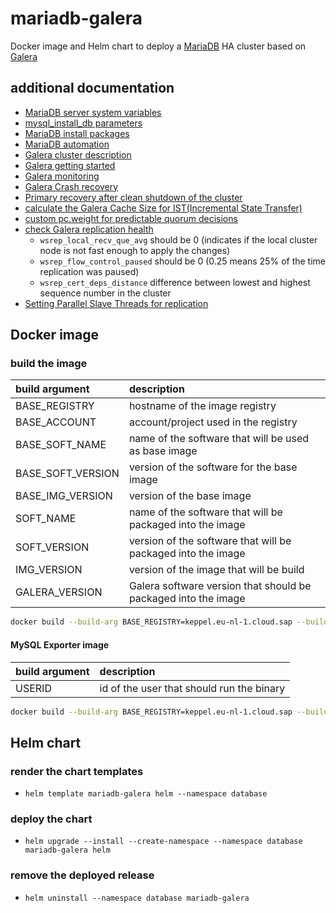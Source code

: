 # mariadb-galera
Docker image and Helm chart to deploy a [MariaDB](https://mariadb.com/kb/en/getting-installing-and-upgrading-mariadb/) HA cluster based on [Galera](https://mariadb.com/kb/en/what-is-mariadb-galera-cluster/)

## additional documentation
* [MariaDB server system variables](https://mariadb.com/kb/en/server-system-variables/)
* [mysql_install_db parameters](https://mariadb.com/kb/en/mysql_install_db/)
* [MariaDB install packages](https://mariadb.org/download/?t=repo-config&d=20.04+%22focal%22&v=10.5&r_m=hs-esslingen)
* [MariaDB automation](https://mariadb.com/kb/en/automated-mariadb-deployment-and-administration/)
* [Galera cluster description](https://mariadb.com/kb/en/what-is-mariadb-galera-cluster/)
* [Galera getting started](https://mariadb.com/kb/en/getting-started-with-mariadb-galera-cluster/)
* [Galera monitoring](https://galeracluster.com/library/documentation/monitoring-cluster.html)
* [Galera Crash recovery](https://galeracluster.com/library/documentation/crash-recovery.html)
* [Primary recovery after clean shutdown of the cluster](https://galeracluster.com/library/documentation/pc-recovery.html)
* [calculate the Galera Cache Size for IST(Incremental State Transfer)](https://galeracluster.com/library/kb/customizing-gcache-size.html)
* [custom pc.weight for predictable quorum decisions](https://galeracluster.com/library/documentation/weighted-quorum.html#wq-three-nodes)
* [check Galera replication health](https://galeracluster.com/library/documentation/monitoring-cluster.html#check-replication-health)
  * `wsrep_local_recv_que_avg` should be 0 (indicates if the local cluster node is not fast enough to apply the changes)
  * `wsrep_flow_control_paused` should be 0 (0.25 means 25% of the time replication was paused)
  * `wsrep_cert_deps_distance` difference between lowest and highest sequence number in the cluster
* [Setting Parallel Slave Threads for replication](https://galeracluster.com/library/kb/parallel-applier-threads.html)
## Docker image

### build the image

| build argument | description |
|:--------------|:-------------|
| BASE_REGISTRY | hostname of the image registry |
| BASE_ACCOUNT  | account/project used in the registry |
| BASE_SOFT_NAME  | name of the software that will be used as base image |
| BASE_SOFT_VERSION  | version of the software for the base image |
| BASE_IMG_VERSION  | version of the base image |
| SOFT_NAME  | name of the software that will be packaged into the image |
| SOFT_VERSION  | version of the software that will be packaged into the image |
| IMG_VERSION  | version of the image that will be build |
| GALERA_VERSION  | Galera software version that should be packaged into the image |

```bash
docker build --build-arg BASE_REGISTRY=keppel.eu-nl-1.cloud.sap --build-arg BASE_ACCOUNT=octobus --build-arg BASE_SOFT_NAME=ubuntu --build-arg BASE_SOFT_VERSION=20.04 --build-arg BASE_IMG_VERSION=0.3.59 --build-arg SOFT_NAME=mariadb --build-arg SOFT_VERSION=10.5.13 --build-arg IMG_VERSION=0.0.6 --build-arg GALERA_VERSION=26.4.8 -t keppel.eu-nl-1.cloud.sap/octobus/mariadb-galera:10.5.13-0.0.6 -f docker/Dockerfile ./docker/
```
#### MySQL Exporter image
| build argument | description |
|:--------------|:-------------|
| USERID | id of the user that should run the binary |

```bash
docker build --build-arg BASE_REGISTRY=keppel.eu-nl-1.cloud.sap --build-arg BASE_ACCOUNT=octobus --build-arg BASE_SOFT_NAME=ubuntu --build-arg BASE_SOFT_VERSION=20.04 --build-arg BASE_IMG_VERSION=0.3.59 --build-arg SOFT_NAME=mysqld_exporter --build-arg SOFT_VERSION=0.14.0 --build-arg IMG_VERSION=0.1.0 --build-arg USERID=3000 -t keppel.eu-nl-1.cloud.sap/octobus/mysqld_exporter:0.14.0-0.1.0 -f docker/mysqld_exporter/Dockerfile ./docker/mysqld_exporter/
```
## Helm chart

### render the chart templates

* `helm template mariadb-galera helm --namespace database`

### deploy the chart

* `helm upgrade --install --create-namespace --namespace database mariadb-galera helm`

### remove the deployed release

* `helm uninstall --namespace database mariadb-galera`
